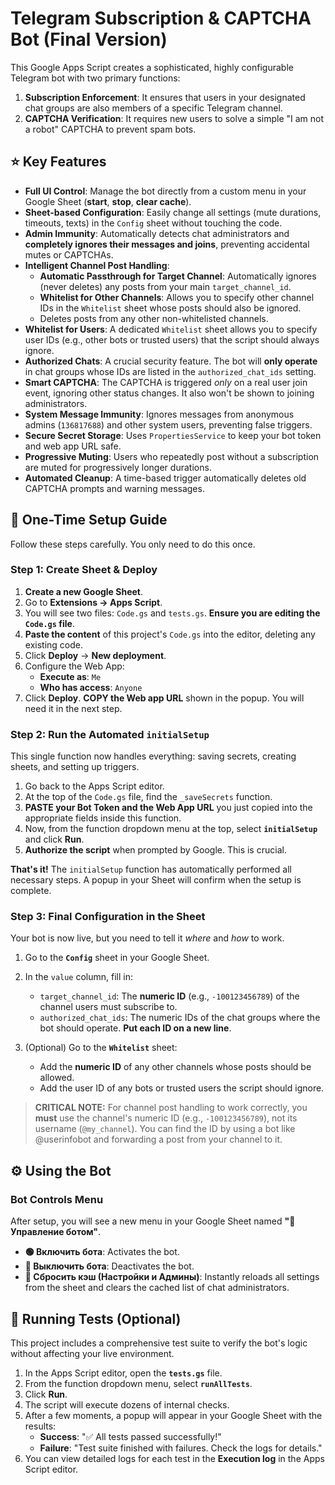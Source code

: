 # Telegram Subscription & CAPTCHA Bot (Final Version)

This Google Apps Script creates a sophisticated, highly configurable Telegram bot with two primary functions:
1.  **Subscription Enforcement**: It ensures that users in your designated chat groups are also members of a specific Telegram channel.
2.  **CAPTCHA Verification**: It requires new users to solve a simple "I am not a robot" CAPTCHA to prevent spam bots.

## ⭐️ Key Features

- **Full UI Control**: Manage the bot directly from a custom menu in your Google Sheet (**start**, **stop**, **clear cache**).
- **Sheet-based Configuration**: Easily change all settings (mute durations, timeouts, texts) in the `Config` sheet without touching the code.
- **Admin Immunity**: Automatically detects chat administrators and **completely ignores their messages and joins**, preventing accidental mutes or CAPTCHAs.
- **Intelligent Channel Post Handling**:
    -   **Automatic Passthrough for Target Channel**: Automatically ignores (never deletes) any posts from your main `target_channel_id`.
    -   **Whitelist for Other Channels**: Allows you to specify other channel IDs in the `Whitelist` sheet whose posts should also be ignored.
    -   Deletes posts from any other non-whitelisted channels.
- **Whitelist for Users**: A dedicated `Whitelist` sheet allows you to specify user IDs (e.g., other bots or trusted users) that the script should always ignore.
- **Authorized Chats**: A crucial security feature. The bot will **only operate** in chat groups whose IDs are listed in the `authorized_chat_ids` setting.
- **Smart CAPTCHA**: The CAPTCHA is triggered *only* on a real user join event, ignoring other status changes. It also won't be shown to joining administrators.
- **System Message Immunity**: Ignores messages from anonymous admins (`136817688`) and other system users, preventing false triggers.
- **Secure Secret Storage**: Uses `PropertiesService` to keep your bot token and web app URL safe.
- **Progressive Muting**: Users who repeatedly post without a subscription are muted for progressively longer durations.
- **Automated Cleanup**: A time-based trigger automatically deletes old CAPTCHA prompts and warning messages.

## 🚀 One-Time Setup Guide

Follow these steps carefully. You only need to do this once.

### Step 1: Create Sheet & Deploy

1.  **Create a new Google Sheet**.
2.  Go to **Extensions -> Apps Script**.
3.  You will see two files: `Code.gs` and `tests.gs`. **Ensure you are editing the `Code.gs` file**.
4.  **Paste the content** of this project's `Code.gs` into the editor, deleting any existing code.
5.  Click **Deploy** -> **New deployment**.
6.  Configure the Web App:
    -   **Execute as**: `Me`
    -   **Who has access**: `Anyone`
7.  Click **Deploy**. **COPY the Web app URL** shown in the popup. You will need it in the next step.

### Step 2: Run the Automated `initialSetup`

This single function now handles everything: saving secrets, creating sheets, and setting up triggers.

1.  Go back to the Apps Script editor.
2.  At the top of the `Code.gs` file, find the `_saveSecrets` function.
3.  **PASTE your Bot Token and the Web App URL** you just copied into the appropriate fields inside this function.
4.  Now, from the function dropdown menu at the top, select **`initialSetup`** and click **Run**.
5.  **Authorize the script** when prompted by Google. This is crucial.

**That's it!** The `initialSetup` function has automatically performed all necessary steps. A popup in your Sheet will confirm when the setup is complete.

### Step 3: Final Configuration in the Sheet

Your bot is now live, but you need to tell it *where* and *how* to work.

1.  Go to the **`Config`** sheet in your Google Sheet.
2.  In the `value` column, fill in:
    -   `target_channel_id`: The **numeric ID** (e.g., `-100123456789`) of the channel users must subscribe to.
    -   `authorized_chat_ids`: The numeric IDs of the chat groups where the bot should operate. **Put each ID on a new line**.

3.  (Optional) Go to the **`Whitelist`** sheet:
    - Add the **numeric ID** of any other channels whose posts should be allowed.
    - Add the user ID of any bots or trusted users the script should ignore.

> **CRITICAL NOTE:** For channel post handling to work correctly, you **must** use the channel's numeric ID (e.g., `-100123456789`), not its username (`@my_channel`). You can find the ID by using a bot like @userinfobot and forwarding a post from your channel to it.

## ⚙️ Using the Bot

### Bot Controls Menu

After setup, you will see a new menu in your Google Sheet named **"🤖 Управление ботом"**. 
- **🟢 Включить бота**: Activates the bot.
- **🔴 Выключить бота**: Deactivates the bot.
- **🔄 Сбросить кэш (Настройки и Админы)**: Instantly reloads all settings from the sheet and clears the cached list of chat administrators.

## 🧪 Running Tests (Optional)

This project includes a comprehensive test suite to verify the bot's logic without affecting your live environment.

1.  In the Apps Script editor, open the **`tests.gs`** file.
2.  From the function dropdown menu, select **`runAllTests`**.
3.  Click **Run**.
4.  The script will execute dozens of internal checks.
5.  After a few moments, a popup will appear in your Google Sheet with the results:
    -   **Success**: "✅ All tests passed successfully!"
    -   **Failure**: "Test suite finished with failures. Check the logs for details."
6.  You can view detailed logs for each test in the **Execution log** in the Apps Script editor.
